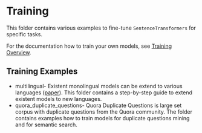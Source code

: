 # Training

This folder contains various examples to fine-tune `SentenceTransformers` for specific tasks.



For the documentation how to train your own models, see [Training Overview](http://www.sbert.net/docs/sentence_transformer/training_overview.html).

## Training Examples
- multilingual- Existent monolingual models can be extend to various languages ([paper](https://arxiv.org/abs/2004.09813)). This folder contains a step-by-step guide to extend existent models to new languages. 
- quora_duplicate_questions- Quora Duplicate Questions is large set corpus with duplicate questions from the Quora community. The folder contains examples how to train models for duplicate questions mining and for semantic search.


